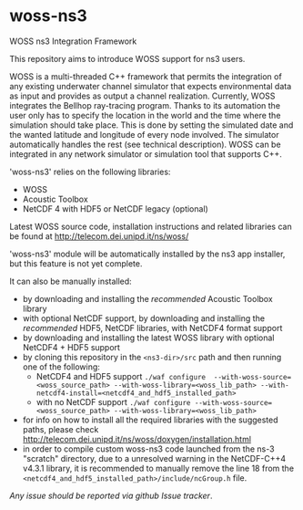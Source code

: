 # woss-ns3
WOSS ns3 Integration Framework

This repository aims to introduce WOSS support for ns3 users.

WOSS is a multi-threaded C++ framework that permits the integration of any existing underwater channel simulator that expects environmental data as input and provides as output a channel realization. 
Currently, WOSS integrates the Bellhop ray-tracing program. 
Thanks to its automation the user only has to specify the location in the world and the time where the simulation should take place. This is done by setting the simulated date and the wanted latitude and longitude of every node involved. The simulator automatically handles the rest (see technical description). 
WOSS can be integrated in any network simulator or simulation tool that supports C++.

'woss-ns3' relies on the following libraries:
- WOSS
- Acoustic Toolbox
- NetCDF 4 with HDF5 or NetCDF legacy (optional)

Latest WOSS source code, installation instructions and related libraries can be found at http://telecom.dei.unipd.it/ns/woss/

'woss-ns3' module will be automatically installed by the ns3 app installer, but this feature is not yet complete.

It can also be manually installed:
- by downloading and installing the *recommended* Acoustic Toolbox library
- with optional NetCDF support, by downloading and installing the *recommended* HDF5, NetCDF libraries, with NetCDF4 format support
- by downloading and installing the latest WOSS library with optional NetCDF4 + HDF5 support
- by cloning this repository in the `<ns3-dir>/src` path and then running one of the following:
  - NetCDF4 and HDF5 support `./waf configure 
--with-woss-source=<woss_source_path> --with-woss-library=<woss_lib_path> --with-netcdf4-install=<netcdf4_and_hdf5_installed_path>`
  - with no NetCDF support `./waf configure --with-woss-source=<woss_source_path> --with-woss-library=<woss_lib_path>`
- for info on how to install all the required libraries with the suggested paths, please check http://telecom.dei.unipd.it/ns/woss/doxygen/installation.html
- in order to compile custom woss-ns3 code launched from the ns-3 "scratch" directory, due to a unresolved warning in the NetCDF-C++4 v4.3.1 library, 
it is recommended to manually remove the line 18 from the `<netcdf4_and_hdf5_installed_path>/include/ncGroup.h` file.

*Any issue should be reported via github Issue tracker*.
